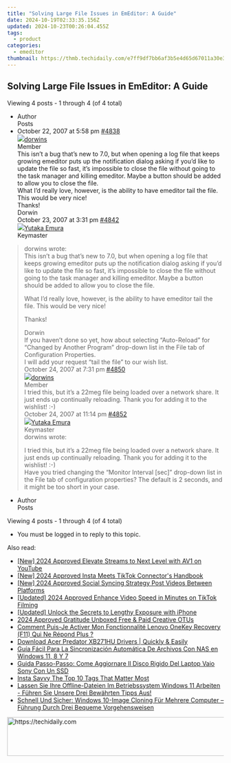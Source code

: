 ```yaml
---
title: "Solving Large File Issues in EmEditor: A Guide"
date: 2024-10-19T02:33:35.156Z
updated: 2024-10-23T00:26:04.455Z
tags:
  - product
categories:
  - emeditor
thumbnail: https://thmb.techidaily.com/e7ff9df7bb6af3b5e4d65d67011a30e37297e02c3911882325d80adc38323e6c.jpg
---
```


## Solving Large File Issues in EmEditor: A Guide

Viewing 4 posts - 1 through 4 (of 4 total)

* Author  
Posts
* October 22, 2007 at 5:58 pm [#4838](https://tools.techidaily.com/emeditor/products/)  
[![](https://secure.gravatar.com/avatar/ce95bfd158d5ffa31b507c4879262069?s=80&d=identicon&r=g)dorwins](https://www.emeditor.com/forums/users/dorwins/ "View dorwins's profile")  
Member  
This isn’t a bug that’s new to 7.0, but when opening a log file that keeps growing emeditor puts up the notification dialog asking if you’d like to update the file so fast, it’s impossible to close the file without going to the task manager and killing emeditor. Maybe a button should be added to allow you to close the file.  
 What I’d really love, however, is the ability to have emeditor tail the file. This would be very nice!  
 Thanks!  
 Dorwin  
October 23, 2007 at 3:31 pm [#4842](https://tools.techidaily.com/emeditor/products/)  
[![](https://secure.gravatar.com/avatar/a0a6377144ed3636f985d87303f65ed2?s=80&d=identicon&r=g)Yutaka Emura](https://www.emeditor.com/forums/users/yemura/ "View Yutaka Emura's profile")  
Keymaster  
> dorwins wrote:  
> This isn’t a bug that’s new to 7.0, but when opening a log file that keeps growing emeditor puts up the notification dialog asking if you’d like to update the file so fast, it’s impossible to close the file without going to the task manager and killing emeditor. Maybe a button should be added to allow you to close the file.  
>  
> What I’d really love, however, is the ability to have emeditor tail the file. This would be very nice!  
>  
> Thanks!  
>  
> Dorwin  
 If you haven’t done so yet, how about selecting “Auto-Reload” for “Changed by Another Program” drop-down list in the File tab of Configuration Properties.  
 I will add your request “tail the file” to our wish list.  
October 24, 2007 at 7:31 pm [#4850](https://tools.techidaily.com/emeditor/products/)  
[![](https://secure.gravatar.com/avatar/ce95bfd158d5ffa31b507c4879262069?s=80&d=identicon&r=g)dorwins](https://www.emeditor.com/forums/users/dorwins/ "View dorwins's profile")  
Member  
 I tried this, but it’s a 22meg file being loaded over a network share. It just ends up continually reloading. Thank you for adding it to the wishlist! :-)  
October 24, 2007 at 11:14 pm [#4852](https://tools.techidaily.com/emeditor/products/)  
[![](https://secure.gravatar.com/avatar/a0a6377144ed3636f985d87303f65ed2?s=80&d=identicon&r=g)Yutaka Emura](https://www.emeditor.com/forums/users/yemura/ "View Yutaka Emura's profile")  
Keymaster  
> dorwins wrote:  
>  
> I tried this, but it’s a 22meg file being loaded over a network share. It just ends up continually reloading. Thank you for adding it to the wishlist! :-)  
 Have you tried changing the “Monitor Interval \[sec\]” drop-down list in the File tab of configuration properties? The default is 2 seconds, and it might be too short in your case.
* Author  
Posts

Viewing 4 posts - 1 through 4 (of 4 total)

* You must be logged in to reply to this topic.

<ins class="adsbygoogle"
     style="display:block"
     data-ad-format="autorelaxed"
     data-ad-client="ca-pub-7571918770474297"
     data-ad-slot="1223367746"></ins>

<ins class="adsbygoogle"
     style="display:block"
     data-ad-client="ca-pub-7571918770474297"
     data-ad-slot="8358498916"
     data-ad-format="auto"
     data-full-width-responsive="true"></ins>

<span class="atpl-alsoreadstyle">Also read:</span>
<div><ul>
<li><a href="https://youtube-tips.techidaily.com/024-approved-elevate-streams-to-next-level-with-av1-on-youtube/"><u>[New] 2024 Approved Elevate Streams to Next Level with AV1 on YouTube</u></a></li>
<li><a href="https://fox-glue.techidaily.com/new-2024-approved-insta-meets-tiktok-connectors-handbook/"><u>[New] 2024 Approved Insta Meets TikTok Connector's Handbook</u></a></li>
<li><a href="https://twitter-videos.techidaily.com/new-2024-approved-social-syncing-strategy-post-videos-between-platforms/"><u>[New] 2024 Approved Social Syncing Strategy Post Videos Between Platforms</u></a></li>
<li><a href="https://tiktok-videos.techidaily.com/updated-2024-approved-enhance-video-speed-in-minutes-on-tiktok-filming/"><u>[Updated] 2024 Approved Enhance Video Speed in Minutes on TikTok Filming</u></a></li>
<li><a href="https://some-skills.techidaily.com/updated-unlock-the-secrets-to-lengthy-exposure-with-iphone/"><u>[Updated] Unlock the Secrets to Lengthy Exposure with iPhone</u></a></li>
<li><a href="https://some-knowledge.techidaily.com/2024-approved-gratitude-unboxed-free-and-paid-creative-otus/"><u>2024 Approved Gratitude Unboxed Free & Paid Creative OTUs</u></a></li>
<li><a href="https://win-trending.techidaily.com/comment-puis-je-activer-mon-fonctionnalite-lenovo-onekey-recovery-f11-qui-ne-repond-plus/"><u>Comment Puis-Je Activer Mon Fonctionnalité Lenovo OneKey Recovery (F11) Qui Ne Répond Plus ?</u></a></li>
<li><a href="https://hardware-help.techidaily.com/download-acer-predator-xb271hu-drivers-quickly-and-easily/"><u>Download Acer Predator XB271HU Drivers | Quickly & Easily</u></a></li>
<li><a href="https://win-trending.techidaily.com/guia-facil-para-la-sincronizacion-automatica-de-archivos-con-nas-en-windows-11-8-y-7/"><u>Guía Fácil Para La Sincronización Automática De Archivos Con NAS en Windows 11, 8 Y 7</u></a></li>
<li><a href="https://win-trending.techidaily.com/guida-passo-passo-come-aggiornare-il-disco-rigido-del-laptop-vaio-sony-con-un-ssd/"><u>Guida Passo-Passo: Come Aggiornare Il Disco Rigido Del Laptop Vaio Sony Con Un SSD</u></a></li>
<li><a href="https://instagram-video-recordings.techidaily.com/insta-savvy-the-top-10-tags-that-matter-most/"><u>Insta Savvy The Top 10 Tags That Matter Most</u></a></li>
<li><a href="https://win-trending.techidaily.com/lassen-sie-ihre-offline-dateien-im-betriebssystem-windows-11-arbeiten-fuhren-sie-unsere-drei-bewahrten-tipps-aus/"><u>Lassen Sie Ihre Offline-Dateien Im Betriebssystem Windows 11 Arbeiten - Führen Sie Unsere Drei Bewährten Tipps Aus!</u></a></li>
<li><a href="https://win-trending.techidaily.com/schnell-und-sicher-windows-10-image-cloning-fur-mehrere-computer-fuhrung-durch-drei-bequeme-vorgehensweisen/"><u>Schnell Und Sicher: Windows 10-Image Cloning Für Mehrere Computer – Führung Durch Drei Bequeme Vorgehensweisen</u></a></li>
</ul></div>

<!-- affiliate ads begin -->
<a href="https://appsumo.8odi.net/c/5597632/2043856/7443" target="_top" id="2043856">
  <img src="//a.impactradius-go.com/display-ad/7443-2043856" border="0" alt="https://techidaily.com" width="728" height="90"/>
</a>
<img height="0" width="0" src="https://appsumo.8odi.net/i/5597632/2043856/7443" style="position:absolute;visibility:hidden;" border="0" />
<!-- affiliate ads end -->

